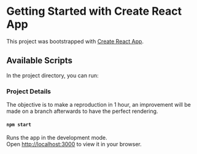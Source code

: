 # Getting Started with Create React App

This project was bootstrapped with [Create React App](https://github.com/facebook/create-react-app).

## Available Scripts

In the project directory, you can run:

### Project Details 
The objective is to make a reproduction in 1 hour, an improvement will be made on a branch afterwards to have the perfect rendering.


#### `npm start`

Runs the app in the development mode.\
Open [http://localhost:3000](http://localhost:3000) to view it in your browser.
